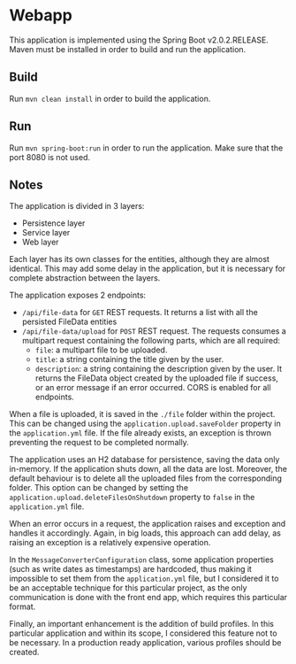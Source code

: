 # Webapp

This application is implemented using the Spring Boot v2.0.2.RELEASE.
Maven must be installed in order to build and run the application.

## Build

Run `mvn clean install` in order to build the application.

## Run

Run `mvn spring-boot:run` in order to run the application.
Make sure that the port 8080 is not used.

## Notes

The application is divided in 3 layers:
- Persistence layer
- Service layer
- Web layer

Each layer has its own classes for the entities, although they are almost identical.
This may add some delay in the application,
but it is necessary for complete abstraction between the layers.

The application exposes 2 endpoints:
- `/api/file-data` for `GET` REST requests.
  It returns a list with all the persisted FileData entities
- `/api/file-data/upload` for `POST` REST request.
  The requests consumes a multipart request containing the following parts,
  which are all required:
  - `file`: a multipart file to be uploaded.
  - `title`: a string containing the title given by the user.
  - `description`: a string containing the description given by the user.
  It returns the FileData object created by the uploaded file if success,
  or an error message if an error occurred.
CORS is enabled for all endpoints.

When a file is uploaded, it is saved in the `./file` folder within the project.
This can be changed using the `application.upload.saveFolder` property in the `application.yml` file.
If the file already exists, an exception is thrown preventing the request to be
completed normally.

The application uses an H2 database for persistence, saving the data only in-memory.
If the application shuts down, all the data are lost.
Moreover, the default behaviour is to delete all the uploaded files from the corresponding folder.
This option can be changed by setting the `application.upload.deleteFilesOnShutdown` property to `false`
in the `application.yml` file.

When an error occurs in a request, the application raises and exception and handles it accordingly.
Again, in big loads, this approach can add delay, as raising an exception is a relatively expensive operation.

In the `MessageConverterConfiguration` class, some application properties (such as write dates as timestamps)
are hardcoded, thus making it impossible to set them from the `application.yml` file,
but I considered it to be an acceptable technique for this particular project,
as the only communication is done with the front end app, which requires this particular format.

Finally, an important enhancement is the addition of build profiles.
In this particular application and within its scope, I considered this feature
not to be necessary.
In a production ready application, various profiles should be created.
